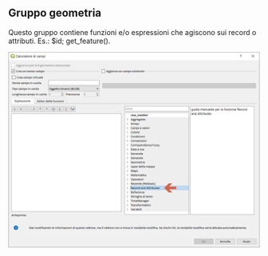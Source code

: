## Gruppo geometria

Questo gruppo contiene funzioni e/o espressioni che agiscono sui record o attributi. Es.: $id; get_feature().

<img src="/img/record_e_attributi/gruppo_record_e_attributi1.png">
